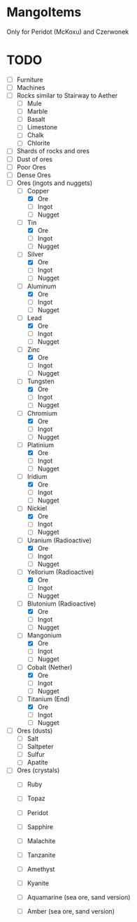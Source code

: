 # MangoItems
Only for Peridot (McKoxu) and Czerwonek

# TODO
  - [ ] Furniture
  - [ ] Machines
  - [ ] Rocks similar to Stairway to Aether
    - [ ] Mule
    - [ ] Marble
    - [ ] Basalt
    - [ ] Limestone
    - [ ] Chalk
    - [ ] Chlorite
  - [ ] Shards of rocks and ores
  - [ ] Dust of ores
  - [ ] Poor Ores
  - [ ] Dense Ores
  - [ ] Ores (ingots and nuggets) 
    - [ ] Copper
      - [x] Ore
      - [ ] Ingot
      - [ ] Nugget
    - [ ] Tin
      - [x] Ore
      - [ ] Ingot
      - [ ] Nugget
    - [ ] Silver
      - [x] Ore
      - [ ] Ingot
      - [ ] Nugget
    - [ ] Aluminum
      - [x] Ore
      - [ ] Ingot
      - [ ] Nugget
    - [ ] Lead
      - [x] Ore
      - [ ] Ingot
      - [ ] Nugget
    - [ ] Zinc
      - [x] Ore
      - [ ] Ingot
      - [ ] Nugget
    - [ ] Tungsten
      - [x] Ore
      - [ ] Ingot
      - [ ] Nugget
    - [ ] Chromium
      - [x] Ore
      - [ ] Ingot
      - [ ] Nugget
    - [ ] Platinium
      - [x] Ore
      - [ ] Ingot
      - [ ] Nugget
    - [ ] Iridium
      - [x] Ore
      - [ ] Ingot
      - [ ] Nugget
    - [ ] Nickiel
      - [x] Ore
      - [ ] Ingot
      - [ ] Nugget
    - [ ] Uranium (Radioactive)
      - [x] Ore
      - [ ] Ingot
      - [ ] Nugget
    - [ ] Yellorium (Radioactive)
      - [x] Ore
      - [ ] Ingot
      - [ ] Nugget
    - [ ] Blutonium (Radioactive)
      - [x] Ore
      - [ ] Ingot
      - [ ] Nugget
    - [ ] Mangonium
      - [x] Ore
      - [ ] Ingot
      - [ ] Nugget
    - [ ] Cobalt (Nether)
      - [x] Ore
      - [ ] Ingot
      - [ ] Nugget
    - [ ] Titanium (End)
      - [x] Ore
      - [ ] Ingot
      - [ ] Nugget
  - [ ] Ores (dusts)
    - [ ] Salt
    - [ ] Saltpeter
    - [ ] Sulfur
    - [ ] Apatite
  - [ ] Ores (crystals)
    - [ ] Ruby
    - [ ] Topaz
    - [ ] Peridot
    - [ ] Sapphire 
    - [ ] Malachite
    - [ ] Tanzanite
    - [ ] Amethyst
    - [ ] Kyanite
    - [ ] Aquamarine (sea ore, sand version)
    - [ ] Amber (sea ore, sand version)
    
    
